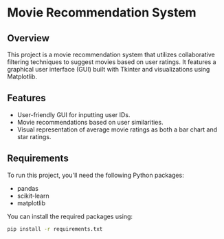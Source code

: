 # Movie Recommendation System

## Overview
This project is a movie recommendation system that utilizes collaborative filtering techniques to suggest movies based on user ratings. It features a graphical user interface (GUI) built with Tkinter and visualizations using Matplotlib.

## Features
- User-friendly GUI for inputting user IDs.
- Movie recommendations based on user similarities.
- Visual representation of average movie ratings as both a bar chart and star ratings.

## Requirements
To run this project, you'll need the following Python packages:
- pandas
- scikit-learn
- matplotlib

You can install the required packages using:

```bash
pip install -r requirements.txt
